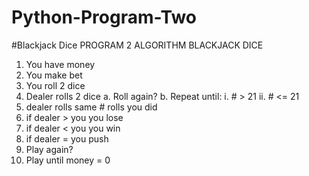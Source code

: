 # Python-Program-Two
#Blackjack Dice
PROGRAM 2 ALGORITHM
BLACKJACK DICE

1.	You have money
2.	You make bet
3.	You roll 2 dice
4.	Dealer rolls 2 dice
  a.	Roll again?
  b.	Repeat until:
    i.	 # > 21
    ii.	# <= 21
1.	dealer rolls same # rolls you did
2.	if dealer > you  you lose
3.	if dealer < you  you win
4.	if dealer = you  push
5.	Play again?
6.	Play until money = 0
